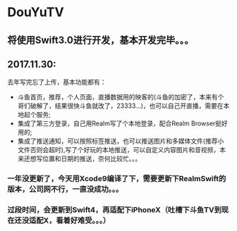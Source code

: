 # DouYuTV
## 将使用Swift3.0进行开发，基本开发完毕。。。

## 2017.11.30:
去年写完忘了上传，基本功能都有：<br>
* 斗鱼首页，推荐，个人页面，直播数据用的映客的(斗鱼的加密了，本来有个哥们破解了，结果很快斗鱼就改了，23333...)，也可以自己开直播，需要在本地起个服务;<br>
* 集成了第三方登录，自己用Realm写了个本地登录，配合Realm Browser挺好用的;<br>
* 集成了推送通知，可以按照标签推送，也可以推送图片和多媒体文件(推荐小文件否则会超时),写了个好玩的本地推送，可以自定义内容图片和音视频，本来还想写位置和日期的推送，奈何比较忙。。。<br>

### 一年没更新了，今天用Xcode9编译了下，需要更新下RealmSwift的版本，公司网不行，一直没成功。。。<br>
### 过段时间，会更新到Swift4，再适配下iPhoneX（吐槽下斗鱼TV到现在还没适配X，看着好难受。。。）<br>
